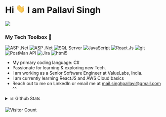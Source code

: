 # Hi <img src="https://raw.githubusercontent.com/ABSphreak/ABSphreak/master/gifs/Hi.gif" width="30px"> I am Pallavi Singh
[<img height="30" src="https://img.shields.io/badge/linkedin-blue.svg?&style=for-the-badge&logo=linkedin&logoColor=white" />][linkedin]

### My Tech Toolbox 🧰 

<p align="left">
<img src="https://upload.wikimedia.org/wikipedia/commons/0/0d/C_Sharp_wordmark.svg" title="C#" alt="ASP .Net" width="40" height="40"/> 
<img src="https://cdn3.iconfinder.com/data/icons/social-media-2169/24/social_media_social_media_logo_dot_net-1024.png" title="ASP .Net" alt="ASP .Net" width="40" height="40"/> 
<img src="https://img.icons8.com/dusk/344/sql.png" title="SQL Server" alt="SQL Server" width="40" height="40"/> 
<img src="https://cdn2.iconfinder.com/data/icons/designer-skills/128/code-programming-javascript-software-develop-command-language-1024.png" title="JavaScript" alt="JavaScript" width="40" height="40"/>
<img src="https://upload.wikimedia.org/wikipedia/commons/a/a7/React-icon.svg" title="React.Js" alt="React.Js" width="40" height="40"/>
<img src="https://www.vectorlogo.zone/logos/git-scm/git-scm-icon.svg" TITLE="Git" alt="git" width="40" height="40"/> 
<img src="https://miro.medium.com/max/1024/1*fVBL9mtLJmHIH6YpU7WvHQ.png" title="Postman API" alt="PostMan API" width="40" height="40"/>
<img src="https://cdn4.iconfinder.com/data/icons/logos-and-brands/512/184_Jira_logo_logos-1024.png" title="Jira" alt="Jira" width="40" height="40"/>
<img src="https://upload.wikimedia.org/wikipedia/commons/thumb/6/61/HTML5_logo_and_wordmark.svg/512px-HTML5_logo_and_wordmark.svg.png" title="HTML" alt="html5" height="40"/> 
</p>

* My primary coding language: C#
* Passionate for learning & exploring new Tech.
* I am working as a Senior Software Engineer at ValueLabs, India.
* I am currently learning ReactJS and AWS Cloud basics
* Reach out to me on LinkedIn or email me at mail.singhpallavi@gmail.com ^^


 <details>
<summary>📊 Github Stats</summary>

<p align="center"> <img src="https://github-readme-stats.vercel.app/api?username=Pallavi2525&show_icons=true&theme=gotham" alt="Pallavi Singh | Stats" />

</details>


 ![Visitor Count](https://profile-counter.glitch.me/{pallavisingh}/count.svg)
 
 [linkedin]: https://www.linkedin.com/in/pallavi-singh-894386a8

<!---
Pallavi2525/Pallavi2525 is a ✨ special ✨ repository because its `README.md` (this file) appears on your GitHub profile.
You can click the Preview link to take a look at your changes.
--->
